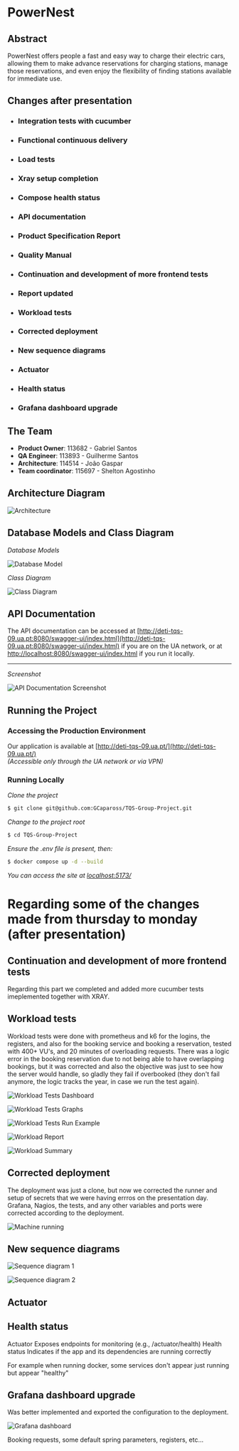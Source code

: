 # PowerNest

## Abstract
PowerNest offers people a fast and easy way to charge their electric cars, allowing them to make advance reservations for charging stations, manage those reservations, and even enjoy the flexibility of finding stations available for immediate use.

## Changes after presentation
* ### Integration tests with cucumber
* ### Functional continuous delivery
* ### Load tests
* ### Xray setup completion
* ### Compose health status
* ### API documentation
* ### Product Specification Report
* ### Quality Manual
* ### Continuation and development of more frontend tests
* ### Report updated
* ### Workload tests
* ### Corrected deployment
* ### New sequence diagrams
* ### Actuator
* ### Health status
* ### Grafana dashboard upgrade

## The Team
* **Product Owner​**: 113682​ - Gabriel Santos
* **QA Engineer**: 113893​ - Guilherme Santos
* **Architecture**: 114514​ - João Gaspar
* **Team coordinator**: 115697 - Shelton Agostinho

## Architecture Diagram
![Architecture](docs/architecture/Architecture.png)

## Database Models and Class Diagram

*Database Models*

![Database Model](docs/architecture/Database%20Model.png)

*Class Diagram*

![Class Diagram](docs/architecture/ClassDiagram.png)

## API Documentation

The API documentation can be accessed at [http://deti-tqs-09.ua.pt:8080/swagger-ui/index.html](http://deti-tqs-09.ua.pt:8080/swagger-ui/index.html) if you are on the UA network, or at [http://localhost:8080/swagger-ui/index.html](http://localhost:8080/swagger-ui/index.html) if you run it locally.

---

*Screenshot*

![API Documentation Screenshot](docs/api.png)


## Running the Project
### Accessing the Production Environment
Our application is available at [http://deti-tqs-09.ua.pt/](http://deti-tqs-09.ua.pt/)  
*(Accessible only through the UA network or via VPN)*

### Running Locally
*Clone the project*
```bash
$ git clone git@github.com:GCapaross/TQS-Group-Project.git
```
*Change to the project root*
```bash
$ cd TQS-Group-Project
```
*Ensure the .env file is present, then:*
```bash
$ docker compose up -d --build
```
*You can access the site at [localhost:5173/](http://localhost:5173/)*




# Regarding some of the changes made from thursday to monday (after presentation)

## Continuation and development of more frontend tests
Regarding this part we completed and added more cucumber tests imeplemented together with XRAY.


## Workload tests
Workload tests were done with prometheus and k6 for the logins, the registers, and also for the booking service and booking a reservation, tested with 400+ VU's, and 20 minutes of overloading requests. There was a logic error in the booking reservation due to not being able to have overlapping bookings, but it was corrected and also the objective was just to see how the server would handle, so gladly they fail if overbooked (they don't fail anymore, the logic tracks the year, in case we run the test again).

![Workload Tests Dashboard](docs/workload/k6dashboard.png)

![Workload Tests Graphs](docs/workload/k6graphs.png)

![Workload Tests Run Example](docs/workload/k6tests_ran.png)

![Workload Report](docs/workload/reportworkload.png)

![Workload Summary](docs/workload/k6summary.png)


## Corrected deployment
The deployment was just a clone, but now we corrected the runner and setup of secrets that we were having errros on the presentation day.
Grafana, Nagios, the tests, and any other variables and ports were corrected according to the deployment.

![Machine running](docs/runners.png)

## New sequence diagrams

![Sequence diagram 1](docs/Sequencediagram1.png)

![Sequence diagram 2](docs/sequencediagram2.png)


## Actuator
## Health status

Actuator	Exposes endpoints for monitoring (e.g., /actuator/health)
Health status	Indicates if the app and its dependencies are running correctly

For example when running docker, some services don't appear just running but appear "healthy"


## Grafana dashboard upgrade
Was better implemented and exported the configuration to the deployment.

![Grafana dashboard](docs/grafana.png)

Booking requests, some default spring parameters, registers, etc...
